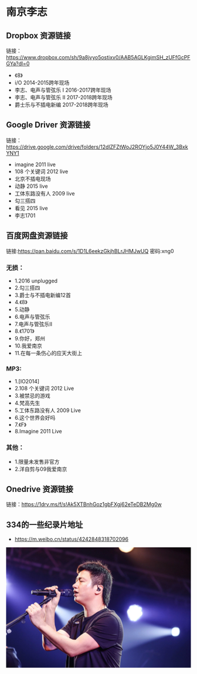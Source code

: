 # 南京李志
## Dropbox 资源链接
链接：https://www.dropbox.com/sh/9a8jvyo5ostixv0/AAB5AGLKgimSH_zUFfGcPFGYa?dl=0
- 《8》
- i/O 2014-2015跨年现场
- 李志、电声与管弦乐 I 2016-2017跨年现场
- 李志、电声与管弦乐 II 2017-2018跨年现场
- 爵士乐与不插电新编 2017-2018跨年现场

## Google Driver 资源链接
链接：https://drive.google.com/drive/folders/12dlZFZtWoJ2ROYjo5J0Y44W_3BxkYNY1
- imagine 2011 live
- 108 个关键词 2012 live
- 北京不插电现场
- 动静 2015 live
- 工体东路没有人 2009 live
- 勾三搭四
- 看见 2015 live
- 李志1701

## 百度网盘资源链接
链接:https://pan.baidu.com/s/1D1L6eekzGkjhBLrJHMJwUQ 密码:xng0
### 无损：
- 1.2016 unplugged
- 2.勾三搭四
- 3.爵士与不插电新编12首
- 4.《8》
- 5.动静
- 6.电声与管弦乐
- 7.电声与管弦乐II
- 8.《1701》
- 9.你好，郑州
- 10.我爱南京
- 11.在每一条伤心的应天大街上
### MP3:
- 1.[IO2014]
- 2.108 个关键词 2012 Live
- 3.被禁忌的游戏
- 4.梵高先生
- 5.工体东路没有人 2009 Live
- 6.这个世界会好吗
- 7.《F》
- 8.Imagine 2011 Live

### 其他：
- 1.限量未发售非官方
- 2.洋自剪与09我爱南京

## Onedrive 资源链接
链接：https://1drv.ms/f/s!Ak5XTBnhGoz1gbFXgj62eTeDB2Mg0w

## 334的一些纪录片地址
- https://m.weibo.cn/status/4242848318702096

![](./lizhi.png)
